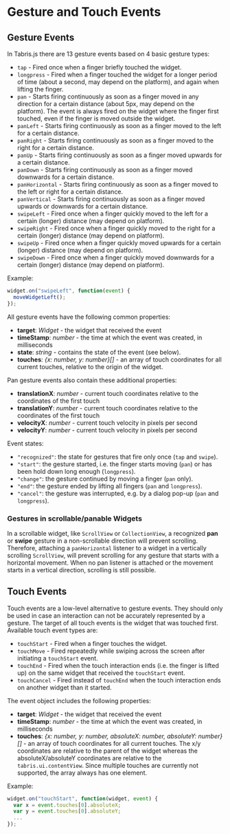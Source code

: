 Gesture and Touch Events
========================

## Gesture Events

In Tabris.js there are 13 gesture events based on 4 basic gesture types:

- `tap` - Fired once when a finger briefly touched the widget.
- `longpress` - Fired when a finger touched the widget for a longer period of time (about a second, may depend on the platform), and again when lifting the finger.
- `pan` - Starts firing continuously as soon as a finger moved in any direction for a certain distance (about 5px, may depend on the platform). The event is always fired on the widget where the finger first touched, even if the finger is moved outside the widget.
- `panLeft` - Starts firing continuously as soon as a finger moved to the left for a certain distance.
- `panRight` - Starts firing continuously as soon as a finger moved to the right for a certain distance.
- `panUp` - Starts firing continuously as soon as a finger moved upwards for a certain distance.
- `panDown` - Starts firing continuously as soon as a finger moved downwards for a certain distance.
- `panHorizontal` - Starts firing continuously as soon as a finger moved to the left or right for a certain distance.
- `panVertical` - Starts firing continuously as soon as a finger moved upwards or downwards for a certain distance.
- `swipeLeft` - Fired once when a finger quickly moved to the left for a certain (longer) distance (may depend on platform).
- `swipeRight` - Fired once when a finger quickly moved to the right for a certain (longer) distance (may depend on platform).
- `swipeUp` - Fired once when a finger quickly moved upwards for a certain (longer) distance (may depend on platform).
- `swipeDown` - Fired once when a finger quickly moved downwards for a certain (longer) distance (may depend on platform).

Example:

```js
widget.on("swipeLeft", function(event) {
  moveWidgetLeft();
});
```

All gesture events have the following common properties:

- **target**: *Widget* - the widget that received the event
- **timeStamp**: *number* - the time at which the event was created, in milliseconds
- **state**: *string* - contains the state of the event (see below).
- **touches**: *{x: number, y: number}[]* - an array of touch coordinates for all current touches, relative to the origin of the widget.

Pan gesture events also contain these additional properties:

- **translationX**: *number* - current touch coordinates relative to the coordinates of the first touch
- **translationY**: *number* - current touch coordinates relative to the coordinates of the first touch
- **velocityX**: *number* - current touch velocity in pixels per second
- **velocityY**: *number* - current touch velocity in pixels per second

Event states:

- `"recognized"`: the state for gestures that fire only once (`tap` and `swipe`).
- `"start"`: the gesture started, i.e. the finger starts moving (`pan`) or has been hold down long enough (`longpress`).
- `"change"`: the gesture continued by moving a finger (`pan` only).
- `"end"`: the gesture ended by lifting all fingers (`pan` and `longpress`).
- `"cancel"`: the gesture was interrupted, e.g. by a dialog pop-up (`pan` and `longpress`).

### Gestures in scrollable/panable Widgets

In a scrollable widget, like `ScrollView` or `CollectionView`, a recognized **pan** or **swipe** gesture in a non-scrollable direction will prevent scrolling. Therefore, attaching a `panHorizontal` listener to a widget in a vertically scrolling `ScrollView`, will prevent scrolling for any gesture that starts with a horizontal movement. When no pan listener is attached or the movement starts in a vertical direction, scrolling is still possible.

## Touch Events

Touch events are a low-level alternative to gesture events. They should only be used in case an interaction can not be accurately represented by a gesture. The target of all touch events is the widget that was touched first. Available touch event types are:

- `touchStart` - Fired when a finger touches the widget.
- `touchMove` - Fired repeatedly while swiping across the screen after initiating a `touchStart` event.
- `touchEnd` - Fired when the touch interaction ends (i.e. the finger is lifted up) on the same widget that received the `touchStart` event.
- `touchCancel` - Fired instead of `touchEnd` when the touch interaction ends on another widget than it started.

The event object includes the following properties:

- **target**: *Widget* - the widget that received the event
- **timeStamp**: *number* - the time at which the event was created, in milliseconds
- **touches**: *{x: number, y: number, absoluteX: number, absoluteY: number}[]* - an array of touch coordinates for all current touches. The x/y coordinates are relative to the parent of the widget whereas the absoluteX/absoluteY coordinates are relative to the `tabris.ui.contentView`. Since multiple touches are currently not supported, the array always has one element.

Example:
```js
widget.on("touchStart", function(widget, event) {
  var x = event.touches[0].absoluteX;
  var y = event.touches[0].absoluteY;
  ...
});
```
